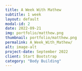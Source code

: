 ```yaml
---
title: A Week With Mathew
subtitle: 1 week
layout: default
modal-id: 2
date: 2022-09-21
img: portfolio/matthew.png
thumbnail: portfolio/matthew.png
permalink: A_Week_With_Mathew/
alt: image-alt
project-date: September 2022
client: Start Bootstrap
category: "Body Building"
---
```

